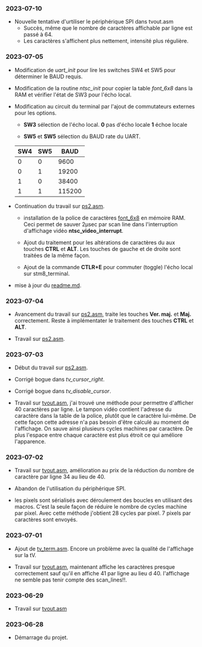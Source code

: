 ### 2023-07-10

* Nouvelle tentative d'urtiliser le périphérique SPI dans tvout.asm
    * Succès, même que le nombre de caractères affichable par ligne est passé à 64.
    * Les caractères s'affichent plus nettement, intensité plus régulière.

### 2023-07-05

* Modification de *uart_init* pour lire les switches SW4 et SW5 pour déterminer le BAUD requis.

* Modification de la routine *ntsc_init* pour copier la table *font_6x8* dans la RAM et vérifier l'état de SW3 pour l'écho local.

* Modification au circuit du terminal par l'ajout de commutateurs externes pour les options.

    * **SW3** sélection de l'écho local. 
        **0** pas d'écho locale 
        **1** échoe locale 

    * **SW5** et **SW5** sélection du BAUD rate du UART.

    SW4|SW5|BAUD 
    -|-|-
    0|0| 9600
    0|1| 19200
    1|0| 38400
    1|1| 115200

* Continuation du travail sur [ps2.asm](ps2.asm). 
    * installation de la police de caractères [font_6x8](font.asm) en mémoire RAM. Ceci permet de sauver 2µsec par scan line dans l'interruption d'affichage vidéo **ntsc_video_interrupt**.

    * Ajout du traitement pour les altérations de caractères du aux touches **CTRL** et **ALT**. Les touches de gauche et de droite sont traitées de la même façon.

    * Ajout de la commande **CTLR+E** pour commuter (toggle) l'écho local sur stm8_terminal. 

* mise à jour du [readme.md](readme.md).

### 2023-07-04

* Avancement du travail sur [ps2.asm](ps2.asm), traite les touches **Ver. maj.** et  **Maj.** correctement. Reste à implémentater le traitement des touches **CTRL** et **ALT**. 

* Travail sur [ps2.asm](ps2.asm).

### 2023-07-03 

* Début du travail sur [ps2.asm](ps2.asm).

* Corrigé bogue dans *tv_cursor_right*. 

* Corrigé bogue dans *tv_disable_cursor*. 

*  Travail sur [tvout.asm](tvout.asm), j'ai trouvé une méthode pour permettre d'afficher 40 caractères par ligne. Le tampon vidéo contient l'adresse du caractère dans la table de la police, plutôt que le caractère lui-même. De cette façon cette adresse n'a pas besoin d'être calculé au moment de l'affichage. On sauve ainsi plusieurs cycles machines par caractère. De plus l'espace entre chaque caractère est plus étroit ce qui améliore l'apparence.

### 2023-07-02

* Travail sur [tvout.asm](tvout.asm), amélioration au prix de la réduction du nombre de caractère par ligne 34 au lieu de 40. 

 * Abandon de l'utilisation du périphérique SPI. 

 * les pixels sont sérialisés avec déroulement des boucles en utilisant des macros. C'est la seule façon de réduire le nombre de cycles machine par pixel. Avec cette méthode j'obtient 28 cycles par pixel. 7 pixels par caractères sont envoyés.

### 2023-07-01

 * Ajout de [tv_term.asm](tv_term.asm). Encore un problème avec la qualité de l'affichage sur la tV.

 * Travail sur [tvout.asm](tvout.asm), maintenant affiche les caractères presque correctement sauf qu'il en affiche 41 par ligne au lieu d 40. 
 l'affichage ne semble pas tenir compte des scan_lines!!.

### 2023-06-29

* Travail sur [tvout.asm](tvout.asm)

### 2023-06-28

* Démarrage du projet. 


